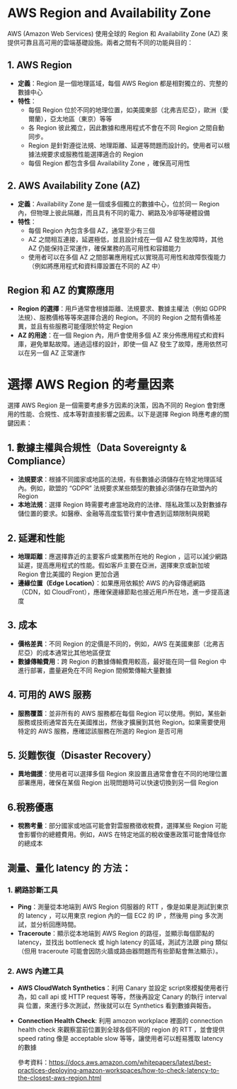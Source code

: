 # AWS Region and Availability Zone

AWS (Amazon Web Services) 使用全球的 Region 和 Availability Zone (AZ) 來提供可靠且高可用的雲端基礎設施。兩者之間有不同的功能與目的：

## 1. AWS Region
- **定義**：Region 是一個地理區域，每個 AWS Region 都是相對獨立的、完整的數據中心
- **特性**：
  - 每個 Region 位於不同的地理位置，如美國東部（北弗吉尼亞），歐洲（愛爾蘭），亞太地區（東京）等等
  - 各 Region 彼此獨立，因此數據和應用程式不會在不同 Region 之間自動同步。
  - Region 是針對遵從法規、地理距離、延遲等問題而設計的。使用者可以根據法規要求或服務性能選擇適合的 Region
  - 每個 Region 都包含多個 Availability Zone ，確保高可用性

## 2. AWS Availability Zone (AZ)
- **定義**：Availability Zone 是一個或多個獨立的數據中心，位於同一 Region 內，但物理上彼此隔離，而且具有不同的電力、網路及冷卻等硬體設備
- **特性**：
  - 每個 Region 內包含多個 AZ，通常至少有三個
  - AZ 之間相互連接，延遲極低，並且設計成在一個 AZ 發生故障時，其他 AZ 仍能保持正常運作，確保業務的高可用性和容錯能力
  - 使用者可以在多個 AZ 之間部署應用程式以實現高可用性和故障恢復能力（例如將應用程式和資料庫設置在不同的 AZ 中）

## Region 和 AZ 的實際應用
- **Region 的選擇**：用戶通常會根據距離、法規要求、數據主權法（例如 GDPR 法規）、服務價格等等來選擇合適的 Region。不同的 Region 之間有價格差異，並且有些服務可能僅限於特定 Region
- **AZ 的用途**：在一個 Region 內，用戶會使用多個 AZ 來分佈應用程式和資料庫，避免單點故障。通過這樣的設計，即使一個 AZ 發生了故障，應用依然可以在另一個 AZ 正常運作


# 選擇 AWS Region 的考量因素

選擇 AWS Region 是一個需要考慮多方因素的決策，因為不同的 Region 會對應用的性能、合規性、成本等對直接影響之因素。以下是選擇 Region 時應考慮的關鍵因素：

## 1. 數據主權與合規性（Data Sovereignty & Compliance）
- **法規要求**：根據不同國家或地區的法規，有些數據必須儲存在特定地理區域內。例如，歐盟的 “GDPR” 法規要求某些類型的數據必須儲存在歐盟內的 Region
- **本地法規**：選擇 Region 時需要考慮當地政府的法律、隱私政策以及對數據存儲位置的要求。如醫療、金融等高度監管行業中會遇到這類限制與規範

## 2. 延遲和性能
- **地理距離**：應選擇靠近的主要客戶或業務所在地的 Region ，這可以減少網路延遲，提高應用程式的性能。假如客戶主要在亞洲，選擇東京或新加坡 Region 會比美國的 Region 更加合適
- **邊緣位置（Edge Location）**：如果應用依賴於 AWS 的內容傳遞網路（CDN，如 CloudFront），應確保邊緣節點也接近用戶所在地，進一步提高速度

## 3. 成本
- **價格差異**：不同 Region 的定價是不同的，例如，AWS 在美國東部（北弗吉尼亞）的成本通常比其他地區便宜
- **數據傳輸費用**：跨 Region 的數據傳輸費用較高，最好能在同一個 Region 中進行部署，盡量避免在不同 Region 間頻繁傳輸大量數據

## 4. 可用的 AWS 服務
- **服務覆蓋**：並非所有的 AWS 服務都在每個 Region 可以使用。例如，某些新服務或技術通常首先在美國推出，然後才擴展到其他 Region。如果需要使用特定的 AWS 服務，應確認該服務在所選的 Region 是否可用

## 5. 災難恢復（Disaster Recovery）
- **異地備援**：使用者可以選擇多個 Region 來設置且通常會會在不同的地理位置部署應用，確保在某個 Region 出現問題時可以快速切換到另一個 Region

## 6.稅務優惠
- **稅務考量**：部分國家或地區可能會對雲服務徵收稅費，選擇某些 Region 可能會影響你的總體費用。例如，AWS 在特定地區的稅收優惠政策可能會降低你的總成本


## 測量、量化 latency 的 方法：

### 1. 網路診斷工具
- **Ping**：測量從本地端到 AWS Region 伺服器的 RTT ，像是如果是測試到東京的 latency ，可以用東京 region 內的一個 EC2 的 IP ，然後用 ping 多次測試，並分析回應時間。
- **Traceroute**：顯示從本地端到 AWS Region 的路徑，並顯示每個節點的 latency，並找出 bottleneck 或 high latency 的區域，測試方法跟 ping 類似 （但用 traceroute 可能會因防火牆或路由器問題而有些節點會無法顯示）。

### 2. AWS 內建工具
- **AWS CloudWatch Synthetics**：利用 Canary 並設定 script來模擬使用者行為，如 call api 或 HTTP request 等等，然後再設定 Canary 的執行 interval 與 位置，來進行多次測試，然後就可以在 Synthetics 看到數據與報告。
- **Connection Health Check**: 利用 amozon workplace 裡面的 connection health check 來觀察當前位置到全球各個不同的 region 的 RTT ，並會提供 speed rating 像是 acceptable slow 等等，讓使用者可以輕易獲取 latency 的數據
  
  參考資料：https://docs.aws.amazon.com/whitepapers/latest/best-practices-deploying-amazon-workspaces/how-to-check-latency-to-the-closest-aws-region.html








